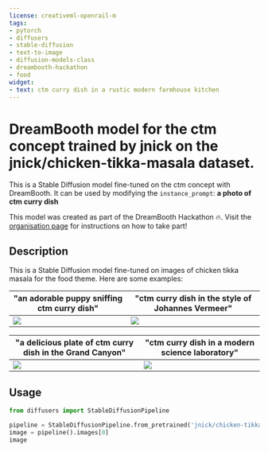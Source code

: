 ```yaml
---
license: creativeml-openrail-m
tags:
- pytorch
- diffusers
- stable-diffusion
- text-to-image
- diffusion-models-class
- dreambooth-hackathon
- food
widget:
- text: ctm curry dish in a rustic modern farmhouse kitchen
---
```


# DreamBooth model for the ctm concept trained by jnick on the jnick/chicken-tikka-masala dataset.

This is a Stable Diffusion model fine-tuned on the ctm concept with DreamBooth. It can be used by modifying the `instance_prompt`: **a photo of ctm curry dish**

This model was created as part of the DreamBooth Hackathon 🔥. Visit the [organisation page](https://huggingface.co/dreambooth-hackathon) for instructions on how to take part!

## Description

This is a Stable Diffusion model fine-tuned on images of chicken tikka masala for the food theme. Here are some examples:

| "an adorable puppy sniffing ctm curry dish" | "ctm curry dish  in the style of Johannes Vermeer" |
| -- | -- |
| ![](chicken-tikka-masala-1.png) | ![](chicken-tikka-masala-2.png) |

| "a delicious plate of ctm curry dish in the Grand Canyon" | "ctm curry dish  in a modern science laboratory" |
| -- | -- |
| ![](chicken-tikka-masala-3.png) | ![](chicken-tikka-masala-4.png) |

## Usage

```python
from diffusers import StableDiffusionPipeline

pipeline = StableDiffusionPipeline.from_pretrained('jnick/chicken-tikka-masala')
image = pipeline().images[0]
image
```
